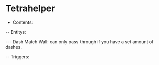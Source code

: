 # Tetrahelper

- Contents:

-- Entitys:

--- Dash Match Wall:
can only pass through if you have a set amount of dashes.

-- Triggers:


